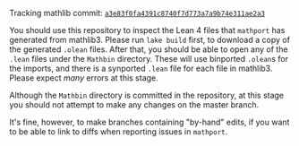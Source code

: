 Tracking mathlib commit: [`a3e83f0fa4391c8740f7d773a7a9b74e311ae2a3`](https://github.com/leanprover-community/mathlib/commit/a3e83f0fa4391c8740f7d773a7a9b74e311ae2a3)

You should use this repository to inspect the Lean 4 files that `mathport` has generated from mathlib3.
Please run `lake build` first, to download a copy of the generated `.olean` files.
After that, you should be able to open any of the `.lean` files under the `Mathbin` directory.
These will use binported `.olean`s for the imports, and there is a synported `.lean` file for each file in mathlib3.
Please expect *many* errors at this stage.

Although the `Mathbin` directory is committed in the repository,
at this stage you should not attempt to make any changes on the master branch.

It's fine, however, to make branches containing "by-hand" edits,
if you want to be able to link to diffs when reporting issues in `mathport`.
